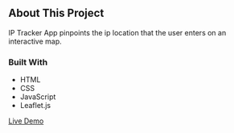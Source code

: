 ## About This Project

IP Tracker App pinpoints the ip location that the user enters on an interactive map. 

### Built With
- HTML
- CSS
- JavaScript
- Leaflet.js

[Live Demo](https://stupefied-montalcini-c982aa.netlify.app/)
